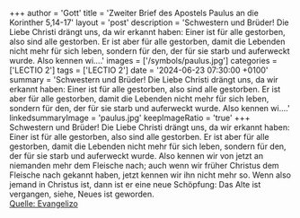 +++
author = 'Gott'
title = 'Zweiter Brief des Apostels Paulus an die Korinther 5,14-17'
layout = 'post'
description = 'Schwestern und Brüder! Die Liebe Christi drängt uns, da wir erkannt haben: Einer ist für alle gestorben, also sind alle gestorben. Er ist aber für alle gestorben, damit die Lebenden nicht mehr für sich leben, sondern für den, der für sie starb und auferweckt wurde. Also kennen wi....'
images = ['/symbols/paulus.jpg']
categories = ['LECTIO 2']
tags = ['LECTIO 2']
date = '2024-06-23 07:30:00 +0100'
summary = 'Schwestern und Brüder! Die Liebe Christi drängt uns, da wir erkannt haben: Einer ist für alle gestorben, also sind alle gestorben. Er ist aber für alle gestorben, damit die Lebenden nicht mehr für sich leben, sondern für den, der für sie starb und auferweckt wurde. Also kennen wi....'
linkedsummaryImage = 'paulus.jpg'
keepImageRatio = 'true'
+++
Schwestern und Brüder! Die Liebe Christi drängt uns, da wir erkannt haben: Einer ist für alle gestorben, also sind alle gestorben.
Er ist aber für alle gestorben, damit die Lebenden nicht mehr für sich leben, sondern für den, der für sie starb und auferweckt wurde.
Also kennen wir von jetzt an niemanden mehr dem Fleische nach; auch wenn wir früher Christus dem Fleische nach gekannt haben, jetzt kennen wir ihn nicht mehr so.<!--more-->
Wenn also jemand in Christus ist, dann ist er eine neue Schöpfung: Das Alte ist vergangen, siehe, Neues ist geworden.<br> [Quelle: Evangelizo](https://evangeliumtagfuertag.org/DE/gospel)